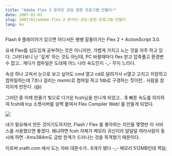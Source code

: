 ```yaml
---
title: "Adobe Flex 2 온라인 코딩 훈련 프로그램 만들다!"
date: 2007-01-01
slug: 2007/01/adobe-flex-2-온라인-코딩-훈련-프로그램-만들다
lang: ko
---
```


Flash 9 플레이어가 있으면 어디서든 쌩쌩 잘돌아가는 Flex 2 + ActionScript 3.0.

요새 Flex를 심도있게 공부하는 것은 아니지만, 가볍게 가지고 노는 것을 자주 하고 있다.
그러다보니 난 '깊게' 하는 것도 아닌데, PC 바뀔때마다 flex 받고 압축풀고 환경변수 잡고..
게다가 컴파일은 도대체 어느 나라 속도인지 -_- 무지 느리다. 

속성 하나 고쳐서 눈으로 보고 싶어도 cmd 열고 cd로 달려가서 vi열고 고치고 저장하고 컴파일하는데 7초나 걸리는 mxmlc로 컴파일 하고 fdb로 구경하는 짓이란.. 사람을 참 지치게 만든다. (@)

그러던 중 어제 한줄기 빛으로 다가온 fcsh님을 만나게 되었고.. :$
빠른 속도를 의지하여 fcsh에 tcp 소켓서버를 살짝 붙여서 Flex Compiler Web! 를 만들게 되었다.

![](/img/flex_training.png)

내가 필요해서 만든 것이기도하지만, Flash / Flex 를 좋아하는 지인들 몇명만 이 서비스를 사용했으면 좋겠다. 왜냐하면 fcsh 자체가 메모리 귀신이라 덜덜덜 여러사람이 동시에 하면 -Xmx384m도 금방 한계가 드러나는 것을 목격했기 때문이다.

이로써 xrath.com 에서 도는 자바 데몬수가.. 6개가 됐다 -_- 메모리 512MB인데 젝일;
